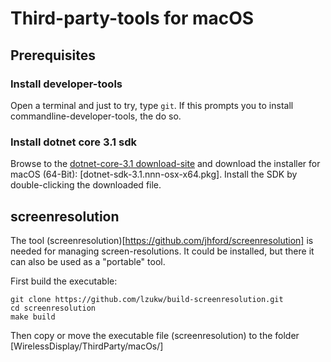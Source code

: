 # Third-party-tools for macOS

## Prerequisites

### Install developer-tools

Open a terminal and just to try, type `git`. If this prompts you to install
commandline-developer-tools, the do so.

### Install dotnet core 3.1 sdk

Browse to the [dotnet-core-3.1 download-site](https://dotnet.microsoft.com/download/dotnet-core/3.1)
and download the installer for macOS (64-Bit): [dotnet-sdk-3.1.nnn-osx-x64.pkg].
Install the SDK by double-clicking the downloaded file.


## screenresolution

The tool (screenresolution)[https://github.com/jhford/screenresolution]
is needed for managing screen-resolutions. It could be installed, but
there it can also be used as a "portable" tool.

First build the executable:

```
git clone https://github.com/lzukw/build-screenresolution.git
cd screenresolution
make build
```

Then copy or move the executable file (screenresolution) to the folder
[WirelessDisplay/ThirdParty/macOs/]



